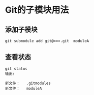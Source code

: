 # Git的子模块用法

## 添加子模块

`git submodule add git@×××.git  moduleA`

## 查看状态


```
git status
输出:

新文件：   .gitmodules
新文件：   moduleA
```



